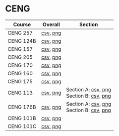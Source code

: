 # CENG

| Course | Overall | Section |
| ------ | ------- | ------- |
| CENG 257 | [csv](https://github.com/UCSD-Historical-Enrollment-Data/2024Spring/blob/main/overall/CENG%20257.csv), [png](https://raw.githubusercontent.com/UCSD-Historical-Enrollment-Data/2024Spring/main/plot_overall/CENG%20257.png) |  |
| CENG 124B | [csv](https://github.com/UCSD-Historical-Enrollment-Data/2024Spring/blob/main/overall/CENG%20124B.csv), [png](https://raw.githubusercontent.com/UCSD-Historical-Enrollment-Data/2024Spring/main/plot_overall/CENG%20124B.png) |  |
| CENG 157 | [csv](https://github.com/UCSD-Historical-Enrollment-Data/2024Spring/blob/main/overall/CENG%20157.csv), [png](https://raw.githubusercontent.com/UCSD-Historical-Enrollment-Data/2024Spring/main/plot_overall/CENG%20157.png) |  |
| CENG 205 | [csv](https://github.com/UCSD-Historical-Enrollment-Data/2024Spring/blob/main/overall/CENG%20205.csv), [png](https://raw.githubusercontent.com/UCSD-Historical-Enrollment-Data/2024Spring/main/plot_overall/CENG%20205.png) |  |
| CENG 170 | [csv](https://github.com/UCSD-Historical-Enrollment-Data/2024Spring/blob/main/overall/CENG%20170.csv), [png](https://raw.githubusercontent.com/UCSD-Historical-Enrollment-Data/2024Spring/main/plot_overall/CENG%20170.png) |  |
| CENG 160 | [csv](https://github.com/UCSD-Historical-Enrollment-Data/2024Spring/blob/main/overall/CENG%20160.csv), [png](https://raw.githubusercontent.com/UCSD-Historical-Enrollment-Data/2024Spring/main/plot_overall/CENG%20160.png) |  |
| CENG 175 | [csv](https://github.com/UCSD-Historical-Enrollment-Data/2024Spring/blob/main/overall/CENG%20175.csv), [png](https://raw.githubusercontent.com/UCSD-Historical-Enrollment-Data/2024Spring/main/plot_overall/CENG%20175.png) |  |
| CENG 113 | [csv](https://github.com/UCSD-Historical-Enrollment-Data/2024Spring/blob/main/overall/CENG%20113.csv), [png](https://raw.githubusercontent.com/UCSD-Historical-Enrollment-Data/2024Spring/main/plot_overall/CENG%20113.png) | Section A: [csv](https://github.com/UCSD-Historical-Enrollment-Data/2024Spring/blob/main/section/CENG%20113_A.csv), [png](https://raw.githubusercontent.com/UCSD-Historical-Enrollment-Data/2024Spring/main/plot_section/CENG%20113_A.png)<br>Section B: [csv](https://github.com/UCSD-Historical-Enrollment-Data/2024Spring/blob/main/section/CENG%20113_B.csv), [png](https://raw.githubusercontent.com/UCSD-Historical-Enrollment-Data/2024Spring/main/plot_section/CENG%20113_B.png) |
| CENG 176B | [csv](https://github.com/UCSD-Historical-Enrollment-Data/2024Spring/blob/main/overall/CENG%20176B.csv), [png](https://raw.githubusercontent.com/UCSD-Historical-Enrollment-Data/2024Spring/main/plot_overall/CENG%20176B.png) | Section A: [csv](https://github.com/UCSD-Historical-Enrollment-Data/2024Spring/blob/main/section/CENG%20176B_A.csv), [png](https://raw.githubusercontent.com/UCSD-Historical-Enrollment-Data/2024Spring/main/plot_section/CENG%20176B_A.png)<br>Section B: [csv](https://github.com/UCSD-Historical-Enrollment-Data/2024Spring/blob/main/section/CENG%20176B_B.csv), [png](https://raw.githubusercontent.com/UCSD-Historical-Enrollment-Data/2024Spring/main/plot_section/CENG%20176B_B.png) |
| CENG 101B | [csv](https://github.com/UCSD-Historical-Enrollment-Data/2024Spring/blob/main/overall/CENG%20101B.csv), [png](https://raw.githubusercontent.com/UCSD-Historical-Enrollment-Data/2024Spring/main/plot_overall/CENG%20101B.png) |  |
| CENG 101C | [csv](https://github.com/UCSD-Historical-Enrollment-Data/2024Spring/blob/main/overall/CENG%20101C.csv), [png](https://raw.githubusercontent.com/UCSD-Historical-Enrollment-Data/2024Spring/main/plot_overall/CENG%20101C.png) |  |
